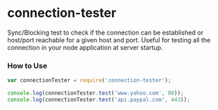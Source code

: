 connection-tester
=================

Sync/Blocking test to check if the connection can be established or host/port reachable for a given host and port. Useful for testing all the connection in your node application at server startup.


### How to Use
```javascript
var connectionTester = require('connection-tester');

console.log(connectionTester.test('www.yahoo.com', 80));
console.log(connectionTester.test('api.paypal.com', 443));
```